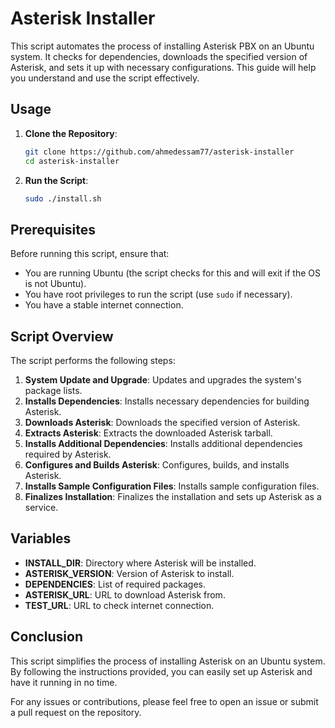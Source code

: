 # Asterisk Installer

This script automates the process of installing Asterisk PBX on an Ubuntu system. It checks for dependencies, downloads the specified version of Asterisk, and sets it up with necessary configurations. This guide will help you understand and use the script effectively.

## Usage

1. **Clone the Repository**:
   ```bash
   git clone https://github.com/ahmedessam77/asterisk-installer
   cd asterisk-installer
   ```

2. **Run the Script**:
   ```bash
   sudo ./install.sh
   ```

## Prerequisites

Before running this script, ensure that:

- You are running Ubuntu (the script checks for this and will exit if the OS is not Ubuntu).
- You have root privileges to run the script (use `sudo` if necessary).
- You have a stable internet connection.

## Script Overview

The script performs the following steps:

1. **System Update and Upgrade**: Updates and upgrades the system's package lists.
2. **Installs Dependencies**: Installs necessary dependencies for building Asterisk.
3. **Downloads Asterisk**: Downloads the specified version of Asterisk.
4. **Extracts Asterisk**: Extracts the downloaded Asterisk tarball.
5. **Installs Additional Dependencies**: Installs additional dependencies required by Asterisk.
6. **Configures and Builds Asterisk**: Configures, builds, and installs Asterisk.
7. **Installs Sample Configuration Files**: Installs sample configuration files.
8. **Finalizes Installation**: Finalizes the installation and sets up Asterisk as a service.

## Variables

- **INSTALL_DIR**: Directory where Asterisk will be installed.
- **ASTERISK_VERSION**: Version of Asterisk to install.
- **DEPENDENCIES**: List of required packages.
- **ASTERISK_URL**: URL to download Asterisk from.
- **TEST_URL**: URL to check internet connection.

## Conclusion

This script simplifies the process of installing Asterisk on an Ubuntu system. By following the instructions provided, you can easily set up Asterisk and have it running in no time.

For any issues or contributions, please feel free to open an issue or submit a pull request on the repository.